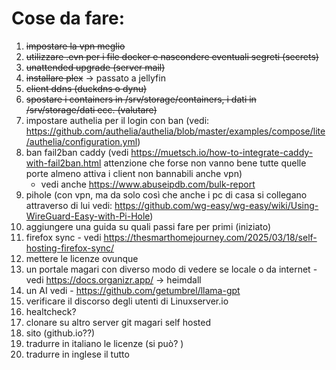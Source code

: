# Cose da fare:
1. ~~impostare la vpn meglio~~
2. ~~utilizzare .evn per i file docker e nascondere eventuali segreti (secrets)~~
3. ~~unattended upgrade (server mail)~~
4. ~~installare plex~~ -> passato a jellyfin
5. ~~client ddns (duckdns o dynu)~~
6. ~~spostare i containers in /srv/storage/containers, i dati in /srv/storage/dati ecc. (valutare)~~
7.  impostare authelia per il login con ban (vedi: https://github.com/authelia/authelia/blob/master/examples/compose/lite/authelia/configuration.yml)
8.  ban fail2ban caddy (vedi https://muetsch.io/how-to-integrate-caddy-with-fail2ban.html attenzione che forse non vanno bene tutte quelle porte almeno attiva i client non bannabili anche vpn)
    - vedi anche https://www.abuseipdb.com/bulk-report
9. pihole (con vpn, ma da solo così che anche i pc di casa si collegano attraverso di lui vedi: https://github.com/wg-easy/wg-easy/wiki/Using-WireGuard-Easy-with-Pi-Hole)
10. aggiungere una guida su quali passi fare per primi (iniziato)
11. firefox sync - vedi https://thesmarthomejourney.com/2025/03/18/self-hosting-firefox-sync/
12. mettere le licenze ovunque
13. un portale magari con diverso modo di vedere se locale o da internet - vedi https://docs.organizr.app/ -> heimdall
14. un AI vedi - https://github.com/getumbrel/llama-gpt
15. verificare il discorso degli utenti di Linuxserver.io
16. healtcheck?
17. clonare su altro server git magari self hosted
18. sito (github.io??)
19. tradurre in italiano le licenze (si può? )
20. tradurre in inglese il tutto
